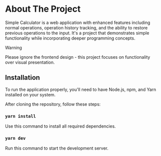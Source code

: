 # About The Project

Simple Calculator is a web application with enhanced features including normal operations, operation history tracking, and the ability to restore previous operations to the input. It's a project that demonstrates simple functionality while incorporating deeper programming concepts.

> [!WARNING]
> Please ignore the frontend design - this project focuses on functionality over visual presentation.

## Installation

To run the application properly, you'll need to have Node.js, npm, and Yarn installed on your system.

After cloning the repository, follow these steps:

### `yarn install`

Use this command to install all required dependencies.

### `yarn dev`

Run this command to start the development server.
